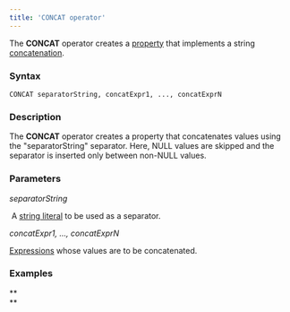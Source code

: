```yaml
---
title: 'CONCAT operator'
---
```


The **CONCAT** operator creates a [property](Properties.md) that implements a string [concatenation](String_operators_+_CONCAT_SUBSTRING.md).

### Syntax

    CONCAT separatorString, concatExpr1, ..., concatExprN

### Description

The **CONCAT** operator creates a property that concatenates values using the "separatorString" separator. Here, NULL values are skipped and the separator is inserted only between non-NULL values.

### Parameters

*separatorString*

 A [string literal](Literals.md#strliteral-broken) to be used as a separator.

*concatExpr1, ..., concatExprN*

[Expressions](Expression.md) whose values are to be concatenated.

### Examples



**  
**

  
